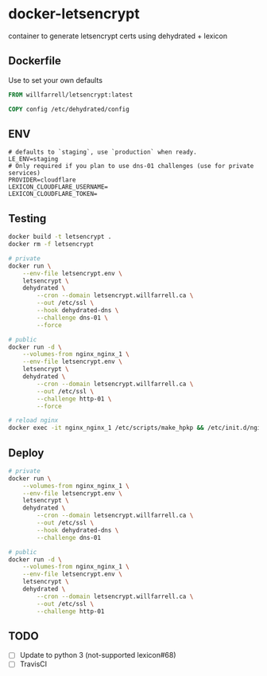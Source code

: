 # docker-letsencrypt

container to generate letsencrypt certs using dehydrated + lexicon

## Dockerfile
Use to set your own defaults
```Dockerfile
FROM willfarrell/letsencrypt:latest

COPY config /etc/dehydrated/config
```

## ENV
```
# defaults to `staging`, use `production` when ready.
LE_ENV=staging
# Only required if you plan to use dns-01 challenges (use for private services)
PROVIDER=cloudflare
LEXICON_CLOUDFLARE_USERNAME=
LEXICON_CLOUDFLARE_TOKEN=
```

## Testing
```bash
docker build -t letsencrypt .
docker rm -f letsencrypt

# private
docker run \
    --env-file letsencrypt.env \
    letsencrypt \
    dehydrated \
        --cron --domain letsencrypt.willfarrell.ca \
        --out /etc/ssl \
        --hook dehydrated-dns \
        --challenge dns-01 \
        --force

# public
docker run -d \
    --volumes-from nginx_nginx_1 \
    --env-file letsencrypt.env \
    letsencrypt \
    dehydrated \
        --cron --domain letsencrypt.willfarrell.ca \
        --out /etc/ssl \
        --challenge http-01 \
        --force

# reload nginx
docker exec -it nginx_nginx_1 /etc/scripts/make_hpkp && /etc/init.d/nginx reload                                                                          
```

## Deploy
```bash
# private
docker run \
    --volumes-from nginx_nginx_1 \
    --env-file letsencrypt.env \
    letsencrypt \
    dehydrated \
        --cron --domain letsencrypt.willfarrell.ca \
        --out /etc/ssl \
        --hook dehydrated-dns \
        --challenge dns-01

# public
docker run -d \
    --volumes-from nginx_nginx_1 \
    --env-file letsencrypt.env \
    letsencrypt \
    dehydrated \
        --cron --domain letsencrypt.willfarrell.ca \
        --out /etc/ssl \
        --challenge http-01
```

## TODO
- [ ] Update to python 3 (not-supported lexicon#68)
- [ ] TravisCI